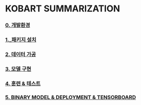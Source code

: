 # KOBART SUMMARIZATION

### [0. 개발환경](https://github.com/ChoiSaeyoun/kobart_summarization/blob/main/explain/0_about_folder.ipynb)
### [1._패키지 설치](https://github.com/ChoiSaeyoun/kobart_summarization/blob/main/explain/1_install_package.ipynb)
### [2. 데이터 가공](https://github.com/ChoiSaeyoun/kobart_summarization/blob/main/explain/2_preprocessing_data.ipynb)
### [3. 모델 구현](https://github.com/ChoiSaeyoun/kobart_summarization/blob/main/explain/3_make_model.ipynb)
### [4. 훈련 & 테스트](https://github.com/ChoiSaeyoun/kobart_summarization/blob/main/explain/4_train_and_test.ipynb)
### [5. BINARY MODEL & DEPLOYMENT & TENSORBOARD](https://github.com/ChoiSaeyoun/kobart_summarization/blob/main/explain/5_after_training.ipynb)
